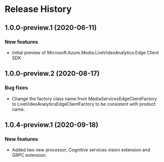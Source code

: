 # Release History

## 1.0.0-preview.1 (2020-06-11)

### New features

- Initial preview of Microsoft.Azure.Media.LiveVideoAnalytics.Edge Client SDK

## 1.0.0-preview.2 (2020-08-17)

### Bug fixes

- Change the factory class name from MediaServicesEdgeClientFactory to LiveVideoAnalyticsEdgeClientFactory to be consistent with product name.

## 1.0.4-preview.1 (2020-09-18)

### New features

- Added two new processor, Cognitive services vision extension and GRPC extension.
